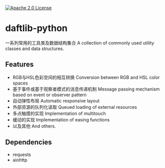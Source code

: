 [![Apache 2.0 License](https://img.shields.io/badge/license-Apache-blue.svg?style=flat)](LICENSE.md)

# daftlib-python
一系列常用的工具类及数据结构集合
A collection of commonly used utility classes and data structures.

Features
--------
- RGB与HSL色彩空间的相互转换 Conversion between RGB and HSL color spaces
- 基于事件或基于观察者模式的消息传递机制 Message passing mechanism based on event or observer pattern
- 自动弹性布局 Automatic responsive layout
- 外部资源的队列化读取 Queued loading of external resources
- 多点触摸的实现 Implementation of multitouch
- 缓动的实现 Implementation of easing functions
- 以及其他 And others.

Dependencies
------------
- requests
- aiohttp
